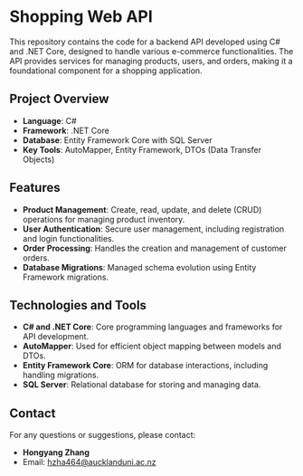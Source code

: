 # Shopping Web API

This repository contains the code for a backend API developed using C# and .NET Core, designed to handle various e-commerce functionalities. The API provides services for managing products, users, and orders, making it a foundational component for a shopping application.

## Project Overview

- **Language**: C#
- **Framework**: .NET Core
- **Database**: Entity Framework Core with SQL Server
- **Key Tools**: AutoMapper, Entity Framework, DTOs (Data Transfer Objects)

## Features

- **Product Management**: Create, read, update, and delete (CRUD) operations for managing product inventory.
- **User Authentication**: Secure user management, including registration and login functionalities.
- **Order Processing**: Handles the creation and management of customer orders.
- **Database Migrations**: Managed schema evolution using Entity Framework migrations.

## Technologies and Tools

- **C# and .NET Core**: Core programming languages and frameworks for API development.
- **AutoMapper**: Used for efficient object mapping between models and DTOs.
- **Entity Framework Core**: ORM for database interactions, including handling migrations.
- **SQL Server**: Relational database for storing and managing data.

## Contact

For any questions or suggestions, please contact:
- **Hongyang Zhang**
- Email: [hzha464@aucklanduni.ac.nz](mailto:hzha464@aucklanduni.ac.nz)
